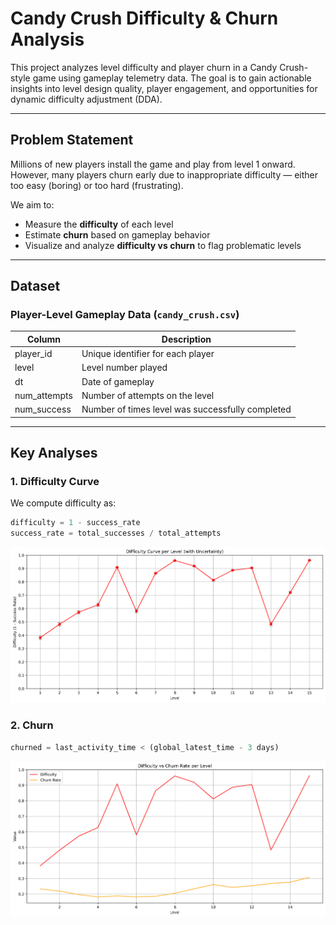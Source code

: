 # Candy Crush Difficulty & Churn Analysis

This project analyzes level difficulty and player churn in a Candy Crush-style game using gameplay telemetry data. The goal is to gain actionable insights into level design quality, player engagement, and opportunities for dynamic difficulty adjustment (DDA).

---

## Problem Statement

Millions of new players install the game and play from level 1 onward. However, many players churn early due to inappropriate difficulty — either too easy (boring) or too hard (frustrating).

We aim to:

- Measure the **difficulty** of each level
- Estimate **churn** based on gameplay behavior
- Visualize and analyze **difficulty vs churn** to flag problematic levels

---

## Dataset

### Player-Level Gameplay Data (`candy_crush.csv`)

| Column       | Description                                      |
| ------------ | ------------------------------------------------ |
| player_id    | Unique identifier for each player                |
| level        | Level number played                              |
| dt           | Date of gameplay                                 |
| num_attempts | Number of attempts on the level                  |
| num_success  | Number of times level was successfully completed |

---

## Key Analyses

### 1. Difficulty Curve

We compute difficulty as:

```python
difficulty = 1 - success_rate
success_rate = total_successes / total_attempts

```

![Difficulty Curve](difficulty_curve.png)

### 2. Churn

```python
churned = last_activity_time < (global_latest_time - 3 days)

```

![Churn Difficulty Curve](difficulty_churn_curve.png)
